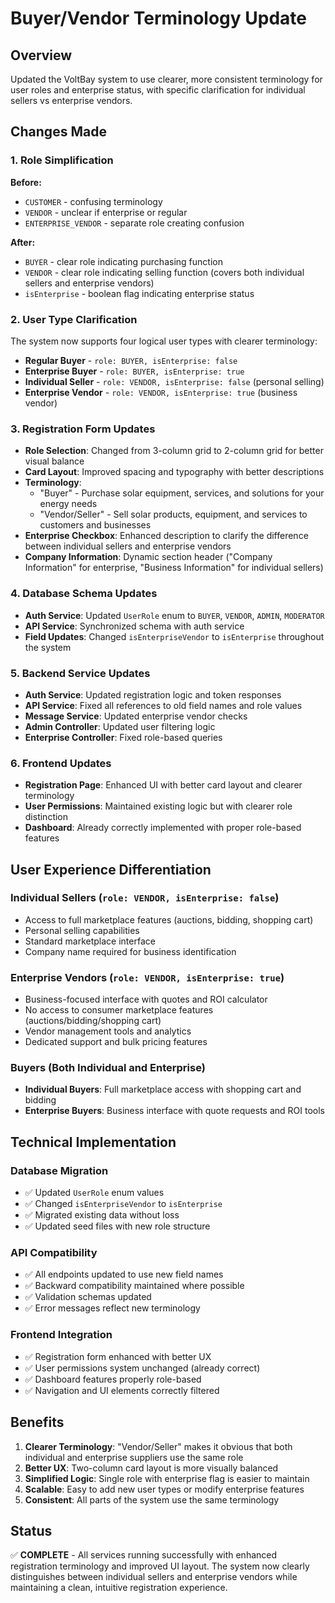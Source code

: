 # Buyer/Vendor Terminology Update

## Overview

Updated the VoltBay system to use clearer, more consistent terminology for user roles and enterprise status, with specific clarification for individual sellers vs enterprise vendors.

## Changes Made

### 1. Role Simplification
**Before:**
- `CUSTOMER` - confusing terminology
- `VENDOR` - unclear if enterprise or regular
- `ENTERPRISE_VENDOR` - separate role creating confusion

**After:**
- `BUYER` - clear role indicating purchasing function
- `VENDOR` - clear role indicating selling function (covers both individual sellers and enterprise vendors)
- `isEnterprise` - boolean flag indicating enterprise status

### 2. User Type Clarification
The system now supports four logical user types with clearer terminology:
- **Regular Buyer** - `role: BUYER, isEnterprise: false`
- **Enterprise Buyer** - `role: BUYER, isEnterprise: true`
- **Individual Seller** - `role: VENDOR, isEnterprise: false` (personal selling)
- **Enterprise Vendor** - `role: VENDOR, isEnterprise: true` (business vendor)

### 3. Registration Form Updates
- **Role Selection**: Changed from 3-column grid to 2-column grid for better visual balance
- **Card Layout**: Improved spacing and typography with better descriptions
- **Terminology**: 
  - "Buyer" - Purchase solar equipment, services, and solutions for your energy needs
  - "Vendor/Seller" - Sell solar products, equipment, and services to customers and businesses
- **Enterprise Checkbox**: Enhanced description to clarify the difference between individual sellers and enterprise vendors
- **Company Information**: Dynamic section header ("Company Information" for enterprise, "Business Information" for individual sellers)

### 4. Database Schema Updates
- **Auth Service**: Updated `UserRole` enum to `BUYER`, `VENDOR`, `ADMIN`, `MODERATOR`
- **API Service**: Synchronized schema with auth service
- **Field Updates**: Changed `isEnterpriseVendor` to `isEnterprise` throughout the system

### 5. Backend Service Updates
- **Auth Service**: Updated registration logic and token responses
- **API Service**: Fixed all references to old field names and role values
- **Message Service**: Updated enterprise vendor checks
- **Admin Controller**: Updated user filtering logic
- **Enterprise Controller**: Fixed role-based queries

### 6. Frontend Updates
- **Registration Page**: Enhanced UI with better card layout and clearer terminology
- **User Permissions**: Maintained existing logic but with clearer role distinction
- **Dashboard**: Already correctly implemented with proper role-based features

## User Experience Differentiation

### Individual Sellers (`role: VENDOR, isEnterprise: false`)
- Access to full marketplace features (auctions, bidding, shopping cart)
- Personal selling capabilities
- Standard marketplace interface
- Company name required for business identification

### Enterprise Vendors (`role: VENDOR, isEnterprise: true`)
- Business-focused interface with quotes and ROI calculator
- No access to consumer marketplace features (auctions/bidding/shopping cart)
- Vendor management tools and analytics
- Dedicated support and bulk pricing features

### Buyers (Both Individual and Enterprise)
- **Individual Buyers**: Full marketplace access with shopping cart and bidding
- **Enterprise Buyers**: Business interface with quote requests and ROI tools

## Technical Implementation

### Database Migration
- ✅ Updated `UserRole` enum values
- ✅ Changed `isEnterpriseVendor` to `isEnterprise`
- ✅ Migrated existing data without loss
- ✅ Updated seed files with new role structure

### API Compatibility
- ✅ All endpoints updated to use new field names
- ✅ Backward compatibility maintained where possible
- ✅ Validation schemas updated
- ✅ Error messages reflect new terminology

### Frontend Integration
- ✅ Registration form enhanced with better UX
- ✅ User permissions system unchanged (already correct)
- ✅ Dashboard features properly role-based
- ✅ Navigation and UI elements correctly filtered

## Benefits

1. **Clearer Terminology**: "Vendor/Seller" makes it obvious that both individual and enterprise suppliers use the same role
2. **Better UX**: Two-column card layout is more visually balanced
3. **Simplified Logic**: Single role with enterprise flag is easier to maintain
4. **Scalable**: Easy to add new user types or modify enterprise features
5. **Consistent**: All parts of the system use the same terminology

## Status

✅ **COMPLETE** - All services running successfully with enhanced registration terminology and improved UI layout. The system now clearly distinguishes between individual sellers and enterprise vendors while maintaining a clean, intuitive registration experience. 